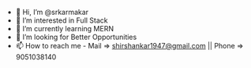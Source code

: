 - 👋 Hi, I’m @srkarmakar
- 👀 I’m interested in Full Stack
- 🌱 I’m currently learning MERN
- 💞️ I’m looking for Better Opportunities
- 📫 How to reach me - Mail => shirshankar1947@gmail.com || Phone => 9051038140

<!---
srkarmakar/srkarmakar is a ✨ special ✨ repository because its `README.md` (this file) appears on your GitHub profile.
You can click the Preview link to take a look at your changes.
--->
